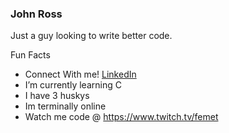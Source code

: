 ### John Ross

Just a guy looking to write better code.

Fun Facts
* Connect With me! [LinkedIn](https://linkedin.com/in/hjohnross)
* I’m currently learning C
* I have 3 huskys
* Im terminally online
* Watch me code @ https://www.twitch.tv/femet
